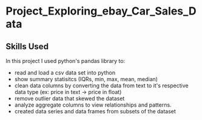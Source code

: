 # Project_Exploring_ebay_Car_Sales_Data

## Skills Used
In this project I used python's pandas library to:
* read and load a csv data set into python
* show summary statisitcs (IQRs, min, max, mean, median)
* clean data columns by converting the data from text to it's respective data type (ex: price in text -> price in float)
* remove outlier data that skewed the dataset
* analyze aggregate columns to view relationships and patterns.
* created data series and data frames from subsets of the dataset
